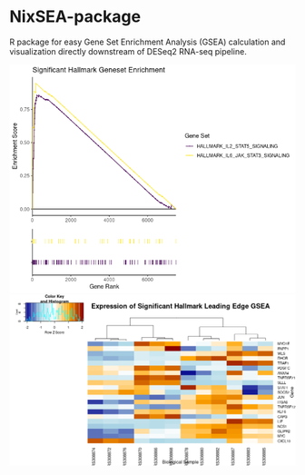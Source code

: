 # NixSEA-package

R package for easy Gene Set Enrichment Analysis (GSEA) calculation and visualization directly downstream of DESeq2 RNA-seq pipeline. 

![](example/enrichment_analysis.tiff)
![](example/LE_heatmap.tiff)

